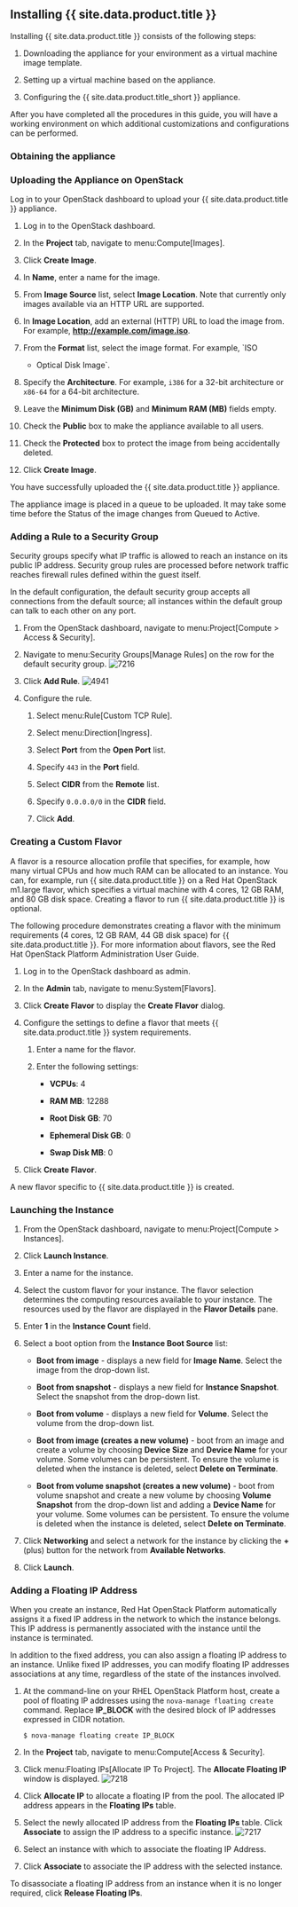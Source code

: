 ## Installing {{ site.data.product.title }}

Installing {{ site.data.product.title }} consists of the following steps:

1.  Downloading the appliance for your environment as a virtual machine
    image template.

2.  Setting up a virtual machine based on the appliance.

3.  Configuring the {{ site.data.product.title_short }} appliance.

After you have completed all the procedures in this guide, you will have
a working environment on which additional customizations and
configurations can be performed.

### Obtaining the appliance

### Uploading the Appliance on OpenStack

Log in to your OpenStack dashboard to upload your {{ site.data.product.title }}
appliance.

1.  Log in to the OpenStack dashboard.

2.  In the **Project** tab, navigate to menu:Compute\[Images\].

3.  Click **Create Image**.

4.  In **Name**, enter a name for the image.

5.  From **Image Source** list, select **Image Location**. Note that
    currently only images available via an HTTP URL are supported.

6.  In **Image Location**, add an external (HTTP) URL to load the image
    from. For example, **<http://example.com/image.iso>**.

7.  From the **Format** list, select the image format. For example, `ISO
    - Optical Disk Image`.

8.  Specify the **Architecture**. For example, `i386` for a 32-bit
    architecture or `x86-64` for a 64-bit architecture.

9.  Leave the **Minimum Disk (GB)** and **Minimum RAM (MB)** fields
    empty.

10. Check the **Public** box to make the appliance available to all
    users.

11. Check the **Protected** box to protect the image from being
    accidentally deleted.

12. Click **Create Image**.

You have successfully uploaded the {{ site.data.product.title }} appliance.

The appliance image is placed in a queue to be uploaded. It may take
some time before the Status of the image changes from Queued to Active.

### Adding a Rule to a Security Group

Security groups specify what IP traffic is allowed to reach an instance
on its public IP address. Security group rules are processed before
network traffic reaches firewall rules defined within the guest itself.

<div class="note">

In the default configuration, the default security group accepts all
connections from the default source; all instances within the default
group can talk to each other on any port.

</div>

1.  From the OpenStack dashboard, navigate to menu:Project\[Compute \>
    Access & Security\].

2.  Navigate to menu:Security Groups\[Manage Rules\] on the row for the
    default security group. ![7216](../images/7216.png)

3.  Click **Add Rule**. ![4941](../images/4941.png)

4.  Configure the rule.

    1.  Select menu:Rule\[Custom TCP Rule\].

    2.  Select menu:Direction\[Ingress\].

    3.  Select **Port** from the **Open Port** list.

    4.  Specify `443` in the **Port** field.

    5.  Select **CIDR** from the **Remote** list.

    6.  Specify `0.0.0.0/0` in the **CIDR** field.

    7.  Click **Add**.

### Creating a Custom Flavor

A flavor is a resource allocation profile that specifies, for example,
how many virtual CPUs and how much RAM can be allocated to an instance.
You can, for example, run {{ site.data.product.title }} on a Red Hat OpenStack
m1.large flavor, which specifies a virtual machine with 4 cores, 12 GB
RAM, and 80 GB disk space. Creating a flavor to run {{ site.data.product.title }} is
optional.

The following procedure demonstrates creating a flavor with the minimum
requirements (4 cores, 12 GB RAM, 44 GB disk space) for {{ site.data.product.title }}.
For more information about flavors, see the Red Hat OpenStack Platform
Administration User Guide.

1.  Log in to the OpenStack dashboard as admin.

2.  In the **Admin** tab, navigate to menu:System\[Flavors\].

3.  Click **Create Flavor** to display the **Create Flavor** dialog.

4.  Configure the settings to define a flavor that meets {{ site.data.product.title }}
    system requirements.

    1.  Enter a name for the flavor.

    2.  Enter the following settings:

          - **VCPUs**: 4

          - **RAM MB**: 12288

          - **Root Disk GB**: 70

          - **Ephemeral Disk GB**: 0

          - **Swap Disk MB**: 0

5.  Click **Create Flavor**.

A new flavor specific to {{ site.data.product.title }} is created.

### Launching the Instance

1.  From the OpenStack dashboard, navigate to menu:Project\[Compute \>
    Instances\].

2.  Click **Launch Instance**.

3.  Enter a name for the instance.

4.  Select the custom flavor for your instance. The flavor selection
    determines the computing resources available to your instance. The
    resources used by the flavor are displayed in the **Flavor Details**
    pane.

5.  Enter **1** in the **Instance Count** field.

6.  Select a boot option from the **Instance Boot Source** list:

      - **Boot from image** - displays a new field for **Image Name**.
        Select the image from the drop-down list.

      - **Boot from snapshot** - displays a new field for **Instance
        Snapshot**. Select the snapshot from the drop-down list.

      - **Boot from volume** - displays a new field for **Volume**.
        Select the volume from the drop-down list.

      - **Boot from image (creates a new volume)** - boot from an image
        and create a volume by choosing **Device Size** and **Device
        Name** for your volume. Some volumes can be persistent. To
        ensure the volume is deleted when the instance is deleted,
        select **Delete on Terminate**.

      - **Boot from volume snapshot (creates a new volume)** - boot from
        volume snapshot and create a new volume by choosing **Volume
        Snapshot** from the drop-down list and adding a **Device Name**
        for your volume. Some volumes can be persistent. To ensure the
        volume is deleted when the instance is deleted, select **Delete
        on Terminate**.

7.  Click **Networking** and select a network for the instance by
    clicking the **+** (plus) button for the network from **Available
    Networks**.

8.  Click **Launch**.

### Adding a Floating IP Address

When you create an instance, Red Hat OpenStack Platform automatically
assigns it a fixed IP address in the network to which the instance
belongs. This IP address is permanently associated with the instance
until the instance is terminated.

In addition to the fixed address, you can also assign a floating IP
address to an instance. Unlike fixed IP addresses, you can modify
floating IP addresses associations at any time, regardless of the state
of the instances involved.

1.  At the command-line on your RHEL OpenStack Platform host, create a
    pool of floating IP addresses using the `nova-manage floating
    create` command. Replace **IP\_BLOCK** with the desired block of IP
    addresses expressed in CIDR notation.

        $ nova-manage floating create IP_BLOCK

2.  In the **Project** tab, navigate to menu:Compute\[Access &
    Security\].

3.  Click menu:Floating IPs\[Allocate IP To Project\]. The **Allocate
    Floating IP** window is displayed. ![7218](../images/7218.png)

4.  Click **Allocate IP** to allocate a floating IP from the pool. The
    allocated IP address appears in the **Floating IPs** table.

5.  Select the newly allocated IP address from the **Floating IPs**
    table. Click **Associate** to assign the IP address to a specific
    instance. ![7217](../images/7217.png)

6.  Select an instance with which to associate the floating IP Address.

7.  Click **Associate** to associate the IP address with the selected
    instance.

<div class="note">

To disassociate a floating IP address from an instance when it is no
longer required, click **Release Floating IPs**.

</div>
